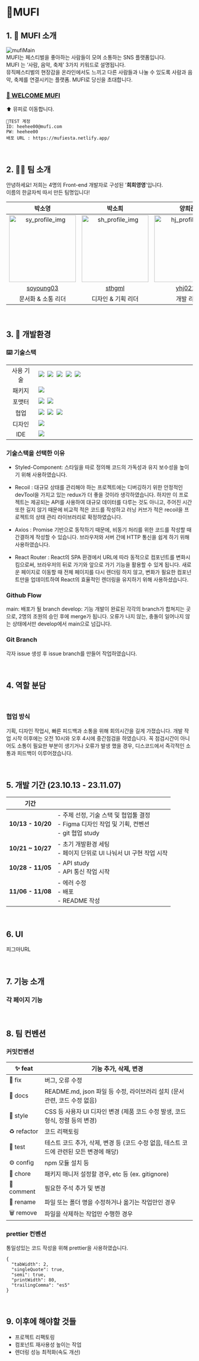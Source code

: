 # 🎼MUFI

## 1. 🎺 MUFI 소개

<img src='https://raw.githubusercontent.com/FRONTENDSCHOOL7/final-15-mufi/develop/mufi/src/assets/mufiMain.png' alt='mufiMain'>

<br />
MUFI는 페스티벌을 좋아하는 사람들이 모여 소통하는 SNS 플랫폼입니다.<br />
MUFI 는 ‘사람, 음악, 축제’ 3가지 키워드로 설명됩니다.<br />
뮤직페스티벌의 현장감을 온라인에서도 느끼고 다른 사람들과 나눌 수 있도록 사람과 음악, 축제를 연결시키는 플랫폼. MUFI로 당신을 초대합니다.

### [🎇 WELCOME MUFI](https://mufiesta.netlify.app/)

⬆️ 뮤피로 이동합니다.

```
💫TEST 계정
ID: heehee00@mufi.com
PW: heehee00
배포 URL : https://mufiesta.netlify.app/
```

</br>

## 2. 🧑‍💻 팀 소개

안녕하세요! 저희는 4명의 Front-end 개발자로 구성된 '**희희영영**'입니다.<br />
이름의 한글자씩 따서 만든 팀명입니다!

|                                             **박소영**                                             |                                            **박소희**                                             |                                             **양희준**                                             |                                             **이부영**                                             |
| :------------------------------------------------------------------------------------------------: | :-----------------------------------------------------------------------------------------------: | :------------------------------------------------------------------------------------------------: | :------------------------------------------------------------------------------------------------: |
| <img width="180" alt="sy_profile_img" src="https://avatars.githubusercontent.com/u/128986073?v=4"> | <img width="180" alt="sh_profile_img" src="https://avatars.githubusercontent.com/u/41767015?v=4"> | <img width="180" alt="hj_profile_img" src="https://avatars.githubusercontent.com/u/112550610?v=4"> | <img width="180" alt="by_profile_img" src="https://avatars.githubusercontent.com/u/123431761?v=4"> |
|                             [soyoung03](https://github.com/soyoung03)                              |                                [sthgml](https://github.com/sthgml)                                |                               [yhj0217](https://github.com/yhj0217)                                |                                [olivu0](https://github.com/olivu0)                                 |
|                                         문서화 & 소통 리더                                         |                                        디자인 & 기획 리더                                         |                                             개발 리더                                              |                                              팀 리더                                               |

<br />

## 3. 🥦 개발환경

### ⌨️ 기술스택

<table>
<tr>
 <td align="center" width="100px">사용 기술</td>
 <td width="800px">
  <img src="https://img.shields.io/badge/React-61DAFB?style=for-the-badge&logo=React&logoColor=ffffff"/>&nbsp  
  <img src="https://img.shields.io/badge/Recoil-764ABC?style=for-the-badge&logo=Redux&logoColor=white"/>&nbsp 
   <img src="https://img.shields.io/badge/React%20Router-CA4245?style=for-the-badge&logo=ReactRouter&logoColor=white"/>&nbsp 
  <img src="https://img.shields.io/badge/styled--components-DB7093?style=for-the-badge&logo=styled-components&logoColor=white"/>&nbsp 
   <img src="https://img.shields.io/badge/axios-7F2B7B?style=for-the-badge&logo=axios&logoColor=white"/>&nbsp 
   <!-- <img src="https://img.shields.io/badge/babel-F9DC3E?style=for-the-badge&logo=babel&logoColor=white"/>&nbsp -->
    </td>
</tr>
<tr>
 <td align="center">패키지</td>
 <td>
    <img src="https://img.shields.io/badge/npm-CB3837?style=for-the-badge&logo=NPM&logoColor=ffffff"/>&nbsp 
  </td>
</tr>
<tr>
 <td align="center">포맷터</td>
 <td>
  <img src="https://img.shields.io/badge/Prettier-373338?style=for-the-badge&logo=Prettier&logoColor=ffffff"/>&nbsp 
 <img src="https://img.shields.io/badge/eslint-4B32C3?style=for-the-badge&logo=eslint&logoColor=white">
 </td>
</tr>
<tr>
 <td align="center">협업</td>
 <td>
    <img src="https://img.shields.io/badge/GitHub-181717?style=for-the-badge&logo=GitHub&logoColor=white"/>&nbsp 
    <img src="https://img.shields.io/badge/Notion-5a5d69?style=for-the-badge&logo=Notion&logoColor=white"/>&nbsp
    <img src="https://img.shields.io/badge/Discord-4263f5?style=for-the-badge&logo=Discord&logoColor=white"/>&nbsp  
 </td>
 <tr>
  <td align="center">디자인</td>
 <td>
    <img src="https://img.shields.io/badge/Figma-d90f42?style=for-the-badge&logo=Figma&logoColor=white"/>&nbsp  
 </td>
</tr>
<tr>
 <td align="center">IDE</td>
 <td>
    <img src="https://img.shields.io/badge/VSCode-007ACC?style=for-the-badge&logo=Visual%20Studio%20Code&logoColor=white"/>&nbsp
</tr>
</table>

### 기술스택을 선택한 이유

- Styled-Component: 스타일을 따로 정의해 코드의 가독성과 유지 보수성을 높이기 위해 사용하였습니다.

- Recoil : 대규모 상태를 관리해야 하는 프로젝트에는 디버깅하기 위한 안정적인 devTool을 가지고 있는 redux가 더 좋을 것이라 생각하였습니다. 하지만 이 프로젝트는 제공되는 API를 사용하여 대규모 데이터를 다루는 것도 아니고, 주어진 시간 또한 길지 않기 때문에 비교적 적은 코드를 작성하고 러닝 커브가 적은 recoil을 프로젝트의 상태 관리 라이브러리로 확정하였습니다. <br>

- Axios : Promise 기반으로 동작하기 때문에, 비동기 처리를 위한 코드를 작성할 때 간결하게 작성할 수 있습니다. 브라우저와 서버 간에 HTTP 통신을 쉽게 하기 위해 사용하였습니다.<br>

- React Router : React의 SPA 환경에서 URL에 따라 동적으로 컴포넌트를 변화시킴으로써, 브라우저의 뒤로 가기와 앞으로 가기 기능을 활용할 수 있게 됩니다. 새로운 페이지로 이동할 때 전체 페이지를 다시 렌더링 하지 않고, 변화가 필요한 컴포넌트만을 업데이트하여 React의 효율적인 렌더링을 유지하기 위해 사용하셨습니다.

### Github Flow

main: 배포가 될 branch
develop: 기능 개발이 완료된 각각의 branch가 합쳐지는 곳으로, 2명의 조원의 승인 후에 merge가 됩니다. 오류가 나지 않는, 충돌이 일어나지 않는 상태에서만 develop에서 main으로 넘깁니다.

### Git Branch

각자 issue 생성 후 issue branch를 만들어 작업하였습니다.

<br />

## 4. 역할 분담

<br />

### 협업 방식

기획, 디자인 작업시, 빠른 피드백과 소통을 위해 회의시간을 길게 가졌습니다.
개발 작업 시작 이후에는 오전 10시와 오후 4시에 중간점검을 하였습니다. 꼭 점검시간이 아니어도 소통이 필요한 부분이 생기거나 오류가 발생 했을 경우, 디스코드에서 즉각적인 소통과 피드백이 이루어졌습니다.

<br />

## 5. 개발 기간 (23.10.13 - 23.11.07)

| 기간              |                                                                                                  |
| ----------------- | ------------------------------------------------------------------------------------------------ |
| **10/13 - 10/20** | - 주제 선정, 기술 스택 및 협업툴 결정<br>- Figma 디자인 작업 및 기획, 컨벤션<br>- git 협업 study |
| **10/21 ~ 10/27** | - 초기 개발환경 세팅<br>- 페이지 단위로 UI 나눠서 UI 구현 작업 시작                              |
| **10/28 - 11/05** | - API study <br>- API 통신 작업 시작                                                             |
| **11/06 - 11/08** | - 에러 수정<br>- 배포<br>- README 작성                                                           |

<br />

## 6. UI

피그마URL

<br />

## 7. 기능 소개

### 각 페이지 기능

<br />

## 8. 팀 컨벤션

### 커밋컨벤션

| ✨ feat     | 기능 추가, 삭제, 변경                                                                   |
| ----------- | --------------------------------------------------------------------------------------- |
| 🐛 fix      | 버그, 오류 수정                                                                         |
| 📝 docs     | README.md, json 파일 등 수정, 라이브러리 설치 (문서 관련, 코드 수정 없음)               |
| 🎨 style    | CSS 등 사용자 UI 디자인 변경 (제품 코드 수정 발생, 코드 형식, 정렬 등의 변경)           |
| ♻️ refactor | 코드 리팩토링                                                                           |
| 🧪 test     | 테스트 코드 추가, 삭제, 변경 등 (코드 수정 없음, 테스트 코드에 관련된 모든 변경에 해당) |
| ⚙️ config   | npm 모듈 설치 등                                                                        |
| 🌱 chore    | 패키지 매니저 설정할 경우, etc 등 (ex. gitignore)                                       |
| 💬 comment  | 필요한 주석 추가 및 변경                                                                |
| 🚚 rename   | 파일 또는 폴더 명을 수정하거나 옮기는 작업만인 경우                                     |
| 🗑️ remove   | 파일을 삭제하는 작업만 수행한 경우                                                      |

### prettier 컨벤션

통일성있는 코드 작성을 위해 prettier을 사용하였습니다.

```
{
  "tabWidth": 2,
  "singleQuote": true,
  "semi": true,
  "printWidth": 80,
  "trailingComma": "es5"
}
```

<br />

## 9. 이후에 해야할 것들

- 프로젝트 리팩토링
- 컴포넌트 재사용성 높이는 작업
- 렌더링 성능 최적화(속도 개선)
